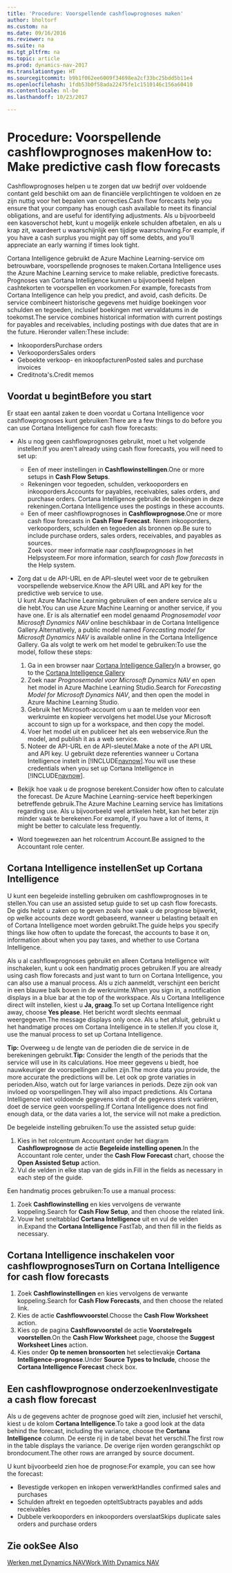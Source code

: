 ```yaml
---
title: 'Procedure: Voorspellende cashflowprognoses maken'
author: bholtorf
ms.custom: na
ms.date: 09/16/2016
ms.reviewer: na
ms.suite: na
ms.tgt_pltfrm: na
ms.topic: article
ms.prod: dynamics-nav-2017
ms.translationtype: HT
ms.sourcegitcommit: b9b1f062ee6009f34698ea2cf33bc25bdd5b11e4
ms.openlocfilehash: 1fdb53b0f58ada22475fe1c1510146c156a60410
ms.contentlocale: nl-be
ms.lasthandoff: 10/23/2017

---
```


# <a name="how-to-make-predictive-cash-flow-forecasts"></a><span data-ttu-id="b1ddf-102">Procedure: Voorspellende cashflowprognoses maken</span><span class="sxs-lookup"><span data-stu-id="b1ddf-102">How to: Make predictive cash flow forecasts</span></span>
<span data-ttu-id="b1ddf-103">Cashflowprognoses helpen u te zorgen dat uw bedrijf over voldoende contant geld beschikt om aan de financiële verplichtingen te voldoen en ze zijn nuttig voor het bepalen van correcties.</span><span class="sxs-lookup"><span data-stu-id="b1ddf-103">Cash flow forecasts help you ensure that your company has enough cash available to meet its financial obligations, and are useful for identifying adjustments.</span></span> <span data-ttu-id="b1ddf-104">Als u bijvoorbeeld een kasoverschot hebt, kunt u mogelijk enkele schulden afbetalen, en als u krap zit, waardeert u waarschijnlijk een tijdige waarschuwing.</span><span class="sxs-lookup"><span data-stu-id="b1ddf-104">For example, if you have a cash surplus you might pay off some debts, and you'll appreciate an early warning if times look tight.</span></span>

<span data-ttu-id="b1ddf-105">Cortana Intelligence gebruikt de Azure Machine Learning-service om betrouwbare, voorspellende prognoses te maken.</span><span class="sxs-lookup"><span data-stu-id="b1ddf-105">Cortana Intelligence uses the Azure Machine Learning service to make reliable, predictive forecasts.</span></span> <span data-ttu-id="b1ddf-106">Prognoses van Cortana Intelligence kunnen u bijvoorbeeld helpen cashtekorten te voorspellen en voorkomen.</span><span class="sxs-lookup"><span data-stu-id="b1ddf-106">For example, forecasts from Cortana Intelligence can help you predict, and avoid, cash deficits.</span></span> <span data-ttu-id="b1ddf-107">De service combineert historische gegevens met huidige boekingen voor schulden en tegoeden, inclusief boekingen met vervaldatums in de toekomst.</span><span class="sxs-lookup"><span data-stu-id="b1ddf-107">The service combines historical information with current postings for payables and receivables, including postings with due dates that are in the future.</span></span> <span data-ttu-id="b1ddf-108">Hieronder vallen:</span><span class="sxs-lookup"><span data-stu-id="b1ddf-108">These include:</span></span>
* <span data-ttu-id="b1ddf-109">Inkooporders</span><span class="sxs-lookup"><span data-stu-id="b1ddf-109">Purchase orders</span></span>
* <span data-ttu-id="b1ddf-110">Verkooporders</span><span class="sxs-lookup"><span data-stu-id="b1ddf-110">Sales orders</span></span>
* <span data-ttu-id="b1ddf-111">Geboekte verkoop- en inkoopfacturen</span><span class="sxs-lookup"><span data-stu-id="b1ddf-111">Posted sales and purchase invoices</span></span>
* <span data-ttu-id="b1ddf-112">Creditnota's.</span><span class="sxs-lookup"><span data-stu-id="b1ddf-112">Credit memos</span></span>

## <a name="before-you-start"></a><span data-ttu-id="b1ddf-113">Voordat u begint</span><span class="sxs-lookup"><span data-stu-id="b1ddf-113">Before you start</span></span>  
<span data-ttu-id="b1ddf-114">Er staat een aantal zaken te doen voordat u Cortana Intelligence voor cashflowprognoses kunt gebruiken:</span><span class="sxs-lookup"><span data-stu-id="b1ddf-114">There are a few things to do before you can use Cortana Intelligence for cash flow forecasts:</span></span>
* <span data-ttu-id="b1ddf-115">Als u nog geen cashflowprognoses gebruikt, moet u het volgende instellen:</span><span class="sxs-lookup"><span data-stu-id="b1ddf-115">If you aren't already using cash flow forecasts, you will need to set up:</span></span>
    * <span data-ttu-id="b1ddf-116">Een of meer instellingen in **Cashflowinstellingen**.</span><span class="sxs-lookup"><span data-stu-id="b1ddf-116">One or more setups in **Cash Flow Setups**.</span></span>
    * <span data-ttu-id="b1ddf-117">Rekeningen voor tegoeden, schulden, verkooporders en inkooporders.</span><span class="sxs-lookup"><span data-stu-id="b1ddf-117">Accounts for payables, receivables, sales orders, and purchase orders.</span></span> <span data-ttu-id="b1ddf-118">Cortana Intelligence gebruikt de boekingen in deze rekeningen.</span><span class="sxs-lookup"><span data-stu-id="b1ddf-118">Cortana Intelligence uses the postings in these accounts.</span></span>
    * <span data-ttu-id="b1ddf-119">Een of meer cashflowprognoses in **Cashflowprognose**.</span><span class="sxs-lookup"><span data-stu-id="b1ddf-119">One or more cash flow forecasts in **Cash Flow Forecast**.</span></span> <span data-ttu-id="b1ddf-120">Neem inkooporders, verkooporders, schulden en tegoeden als bronnen op.</span><span class="sxs-lookup"><span data-stu-id="b1ddf-120">Be sure to include purchase orders, sales orders, receivables, and payables as sources.</span></span>  
    <span data-ttu-id="b1ddf-121">Zoek voor meer informatie naar _cashflowprognoses_ in het Helpsysteem.</span><span class="sxs-lookup"><span data-stu-id="b1ddf-121">For more information, search for _cash flow forecasts_ in the Help system.</span></span>
* <span data-ttu-id="b1ddf-122">Zorg dat u de API-URL en de API-sleutel weet voor de te gebruiken voorspellende webservice.</span><span class="sxs-lookup"><span data-stu-id="b1ddf-122">Know the API URL and API key for the predictive web service to use.</span></span>  
    <span data-ttu-id="b1ddf-123">U kunt Azure Machine Learning gebruiken of een andere service als u die hebt.</span><span class="sxs-lookup"><span data-stu-id="b1ddf-123">You can use Azure Machine Learning or another service, if you have one.</span></span> <span data-ttu-id="b1ddf-124">Er is als alternatief een model genaamd _Prognosemodel voor Microsoft Dynamics NAV_ online beschikbaar in de Cortana Intelligence Gallery.</span><span class="sxs-lookup"><span data-stu-id="b1ddf-124">Alternatively, a public model named _Forecasting model for Microsoft Dynamics NAV_ is available online in the Cortana Intelligence Gallery.</span></span> <span data-ttu-id="b1ddf-125">Ga als volgt te werk om het model te gebruiken:</span><span class="sxs-lookup"><span data-stu-id="b1ddf-125">To use the model, follow these steps:</span></span>

    1. <span data-ttu-id="b1ddf-126">Ga in een browser naar [Cortana Intelligence Gallery](https://go.microsoft.com/fwlink/?linkid=828352)</span><span class="sxs-lookup"><span data-stu-id="b1ddf-126">In a browser, go to the [Cortana Intelligence Gallery](https://go.microsoft.com/fwlink/?linkid=828352)</span></span>
    2. <span data-ttu-id="b1ddf-127">Zoek naar _Prognosemodel voor Microsoft Dynamics NAV_ en open het model in Azure Machine Learning Studio.</span><span class="sxs-lookup"><span data-stu-id="b1ddf-127">Search for _Forecasting Model for Microsoft Dynamics NAV_, and then open the model in Azure Machine Learning Studio.</span></span>
    3. <span data-ttu-id="b1ddf-128">Gebruik het Microsoft-account om u aan te melden voor een werkruimte en kopieer vervolgens het model.</span><span class="sxs-lookup"><span data-stu-id="b1ddf-128">Use your Microsoft account to sign up for a workspace, and then copy the model.</span></span>
    4. <span data-ttu-id="b1ddf-129">Voer het model uit en publiceer het als een webservice.</span><span class="sxs-lookup"><span data-stu-id="b1ddf-129">Run the model, and publish it as a web service.</span></span>
    5. <span data-ttu-id="b1ddf-130">Noteer de API-URL en de API-sleutel.</span><span class="sxs-lookup"><span data-stu-id="b1ddf-130">Make a note of the API URL and API key.</span></span> <span data-ttu-id="b1ddf-131">U gebruikt deze referenties wanneer u Cortana Intelligence instelt in [!INCLUDE[navnow](includes/navnow_md.md)].</span><span class="sxs-lookup"><span data-stu-id="b1ddf-131">You will use these credentials when you set up Cortana Intelligence in [!INCLUDE[navnow](includes/navnow_md.md)].</span></span>  

* <span data-ttu-id="b1ddf-132">Bekijk hoe vaak u de prognose berekent.</span><span class="sxs-lookup"><span data-stu-id="b1ddf-132">Consider how often to calculate the forecast.</span></span> <span data-ttu-id="b1ddf-133">De Azure Machine Learning-service heeft beperkingen betreffende gebruik.</span><span class="sxs-lookup"><span data-stu-id="b1ddf-133">The Azure Machine Learning service has limitations regarding use.</span></span> <span data-ttu-id="b1ddf-134">Als u bijvoorbeeld veel artikelen hebt, kan het beter zijn minder vaak te berekenen.</span><span class="sxs-lookup"><span data-stu-id="b1ddf-134">For example, if you have a lot of items, it might be better to calculate less frequently.</span></span>
* <span data-ttu-id="b1ddf-135">Word toegewezen aan het rolcentrum Account.</span><span class="sxs-lookup"><span data-stu-id="b1ddf-135">Be assigned to the Accountant role center.</span></span>

## <a name="set-up-cortana-intelligence"></a><span data-ttu-id="b1ddf-136">Cortana Intelligence instellen</span><span class="sxs-lookup"><span data-stu-id="b1ddf-136">Set up Cortana Intelligence</span></span>
<span data-ttu-id="b1ddf-137">U kunt een begeleide instelling gebruiken om cashflowprognoses in te stellen.</span><span class="sxs-lookup"><span data-stu-id="b1ddf-137">You can use an assisted setup guide to set up cash flow forecasts.</span></span> <span data-ttu-id="b1ddf-138">De gids helpt u zaken op te geven zoals hoe vaak u de prognose bijwerkt, op welke accounts deze wordt gebaseerd, wanneer u belasting betaalt en of Cortana Intelligence moet worden gebruikt.</span><span class="sxs-lookup"><span data-stu-id="b1ddf-138">The guide helps you specify things like how often to update the forecast, the accounts to base it on, information about when you pay taxes, and whether to use Cortana Intelligence.</span></span>  

<span data-ttu-id="b1ddf-139">Als u al cashflowprognoses gebruikt en alleen Cortana Intelligence wilt inschakelen, kunt u ook een handmatig proces gebruiken.</span><span class="sxs-lookup"><span data-stu-id="b1ddf-139">If you are already using cash flow forecasts and just want to turn on Cortana Intelligence, you can also use a manual process.</span></span> <span data-ttu-id="b1ddf-140">Als u zich aanmeldt, verschijnt een bericht in een blauwe balk boven in de werkruimte.</span><span class="sxs-lookup"><span data-stu-id="b1ddf-140">When you sign in, a notification displays in a blue bar at the top of the workspace.</span></span> <span data-ttu-id="b1ddf-141">Als u Cortana Intelligence direct wilt instellen, kiest u **Ja, graag**.</span><span class="sxs-lookup"><span data-stu-id="b1ddf-141">To set up Cortana Intelligence right away, choose **Yes please**.</span></span> <span data-ttu-id="b1ddf-142">Het bericht wordt slechts eenmaal weergegeven.</span><span class="sxs-lookup"><span data-stu-id="b1ddf-142">The message displays only once.</span></span> <span data-ttu-id="b1ddf-143">Als u het afsluit, gebruikt u het handmatige proces om Cortana Intelligence in te stellen.</span><span class="sxs-lookup"><span data-stu-id="b1ddf-143">If you close it, use the manual process to set up Cortana Intelligence.</span></span>  

<span data-ttu-id="b1ddf-144">**Tip:** Overweeg u de lengte van de perioden die de service in de berekeningen gebruikt.</span><span class="sxs-lookup"><span data-stu-id="b1ddf-144">**Tip:** Consider the length of the periods that the service will use in its calculations.</span></span> <span data-ttu-id="b1ddf-145">Hoe meer gegevens u biedt, hoe nauwkeuriger de voorspellingen zullen zijn.</span><span class="sxs-lookup"><span data-stu-id="b1ddf-145">The more data you provide, the more accurate the predictions will be.</span></span> <span data-ttu-id="b1ddf-146">Let ook op grote variaties in perioden.</span><span class="sxs-lookup"><span data-stu-id="b1ddf-146">Also, watch out for large variances in periods.</span></span> <span data-ttu-id="b1ddf-147">Deze zijn ook van invloed op voorspellingen.</span><span class="sxs-lookup"><span data-stu-id="b1ddf-147">They will also impact predictions.</span></span> <span data-ttu-id="b1ddf-148">Als Cortana Intelligence niet voldoende gegevens vindt of de gegevens sterk variëren, doet de service geen voorspelling.</span><span class="sxs-lookup"><span data-stu-id="b1ddf-148">If Cortana Intelligence does not find enough data, or the data varies a lot, the service will not make a prediction.</span></span>

<span data-ttu-id="b1ddf-149">De begeleide instelling gebruiken:</span><span class="sxs-lookup"><span data-stu-id="b1ddf-149">To use the assisted setup guide:</span></span>
1. <span data-ttu-id="b1ddf-150">Kies in het rolcentrum Accountant onder het diagram **Cashflowprognose** de actie **Begeleide instelling openen**.</span><span class="sxs-lookup"><span data-stu-id="b1ddf-150">In the Accountant role center, under the **Cash Flow Forecast** chart, choose the **Open Assisted Setup** action.</span></span>
2. <span data-ttu-id="b1ddf-151">Vul de velden in elke stap van de gids in.</span><span class="sxs-lookup"><span data-stu-id="b1ddf-151">Fill in the fields as necessary in each step of the guide.</span></span>

<span data-ttu-id="b1ddf-152">Een handmatig proces gebruiken:</span><span class="sxs-lookup"><span data-stu-id="b1ddf-152">To use a manual process:</span></span>
1. <span data-ttu-id="b1ddf-153">Zoek **Cashflowinstelling** en kies vervolgens de verwante koppeling.</span><span class="sxs-lookup"><span data-stu-id="b1ddf-153">Search for **Cash Flow Setup**, and then choose the related link.</span></span>
2. <span data-ttu-id="b1ddf-154">Vouw het sneltabblad **Cortana Intelligence** uit en vul de velden in.</span><span class="sxs-lookup"><span data-stu-id="b1ddf-154">Expand the **Cortana Intelligence** FastTab, and then fill in the fields as necessary.</span></span>

## <a name="turn-on-cortana-intelligence-for-cash-flow-forecasts"></a><span data-ttu-id="b1ddf-155">Cortana Intelligence inschakelen voor cashflowprognoses</span><span class="sxs-lookup"><span data-stu-id="b1ddf-155">Turn on Cortana Intelligence for cash flow forecasts</span></span>
1. <span data-ttu-id="b1ddf-156">Zoek **Cashflowinstellingen** en kies vervolgens de verwante koppeling.</span><span class="sxs-lookup"><span data-stu-id="b1ddf-156">Search for **Cash Flow Forecasts**, and then choose the related link.</span></span>
2. <span data-ttu-id="b1ddf-157">Kies de actie **Cashflowvoorstel**.</span><span class="sxs-lookup"><span data-stu-id="b1ddf-157">Choose the **Cash Flow Worksheet** action.</span></span>
3. <span data-ttu-id="b1ddf-158">Kies op de pagina **Cashflowvoorstel** de actie **Voorstelregels voorstellen**.</span><span class="sxs-lookup"><span data-stu-id="b1ddf-158">On the **Cash Flow Worksheet** page, choose the **Suggest Worksheet Lines** action.</span></span>  
4. <span data-ttu-id="b1ddf-159">Kies onder **Op te nemen bronsoorten** het selectievakje **Cortana Intelligence-prognose**.</span><span class="sxs-lookup"><span data-stu-id="b1ddf-159">Under **Source Types to Include**, choose the **Cortana Intelligence Forecast** check box.</span></span>

## <a name="investigate-a-cash-flow-forecast"></a><span data-ttu-id="b1ddf-160">Een cashflowprognose onderzoeken</span><span class="sxs-lookup"><span data-stu-id="b1ddf-160">Investigate a cash flow forecast</span></span>
<span data-ttu-id="b1ddf-161">Als u de gegevens achter de prognose goed wilt zien, inclusief het verschil, kiest u de kolom **Cortana Intelligence**.</span><span class="sxs-lookup"><span data-stu-id="b1ddf-161">To take a good look at the data behind the forecast, including the variance, choose the **Cortana Intelligence** column.</span></span> <span data-ttu-id="b1ddf-162">De eerste rij in de tabel bevat het verschil.</span><span class="sxs-lookup"><span data-stu-id="b1ddf-162">The first row in the table displays the variance.</span></span> <span data-ttu-id="b1ddf-163">De overige rijen worden gerangschikt op brondocument.</span><span class="sxs-lookup"><span data-stu-id="b1ddf-163">The other rows are arranged by source document.</span></span>  

<span data-ttu-id="b1ddf-164">U kunt bijvoorbeeld zien hoe de prognose:</span><span class="sxs-lookup"><span data-stu-id="b1ddf-164">For example, you can see how the forecast:</span></span>    
* <span data-ttu-id="b1ddf-165">Bevestigde verkopen en inkopen verwerkt</span><span class="sxs-lookup"><span data-stu-id="b1ddf-165">Handles confirmed sales and purchases</span></span>
* <span data-ttu-id="b1ddf-166">Schulden aftrekt en tegoeden optelt</span><span class="sxs-lookup"><span data-stu-id="b1ddf-166">Subtracts payables and adds receivables</span></span>
* <span data-ttu-id="b1ddf-167">Dubbele verkooporders en inkooporders overslaat</span><span class="sxs-lookup"><span data-stu-id="b1ddf-167">Skips duplicate sales orders and purchase orders</span></span>

## <a name="see-also"></a><span data-ttu-id="b1ddf-168">Zie ook</span><span class="sxs-lookup"><span data-stu-id="b1ddf-168">See Also</span></span>  
[<span data-ttu-id="b1ddf-169">Werken met Dynamics NAV</span><span class="sxs-lookup"><span data-stu-id="b1ddf-169">Work With Dynamics NAV</span></span>](ui-work-product.md)

